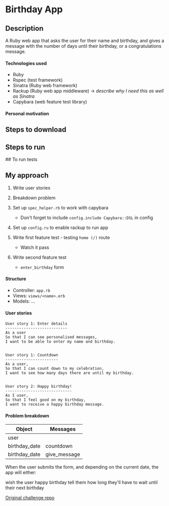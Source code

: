 Birthday App
============

## Description

A Ruby web app that asks the user for their name and birthday, and gives a message with the number of days until their birthday, or a congratulations message.


#### Technologies used

- Ruby
- Rspec (test framework)
- Sinatra (Ruby web framework)
- Rackup (Ruby web app middleware) -> _describe why I need this as well as Sinatra_
- Capybara (web feature test library)



#### Personal motivation


## Steps to download


## Steps to run


## To run tests


## My approach

1. Write user stories
2. Breakdown problem
3. Set up `spec_helper.rb` to work with capybara
    - Don't forget to include `config.include Capybara::DSL` in config

4. Set up `config.ru` to enable rackup to run app
5. Write first feature test - testing `home (/)` route
    - Watch it pass

6. Write second feature test
    - `enter_birthday` form


#### Structure

- Controller: `app.rb`
- Views: `views/<name>.erb`
- Models: ...


#### User stories

```
User story 1: Enter details
---------------------------
As a user
So that I can see personalised messages,
I want to be able to enter my name and birthday.


User story 1: Countdown
-----------------------
As a user,
So that I can count down to my celebration,
I want to see how many days there are until my birthday.


User story 2: Happy birthday!
-----------------------------
As I user,
So that I feel good on my birthday,
I want to receive a happy birthday message.
```


#### Problem breakdown

Object | Messages
--------------- | --------------------
user | 
birthday_date | countdown
birthday_date | give_message


When the user submits the form, and depending on the current date, the app will either:

wish the user happy birthday
tell them how long they'll have to wait until their next birthday


[Original challenge repo](https://github.com/makersacademy/course/blob/master/intro_to_the_web/post_challenges/birthday_app.md)
